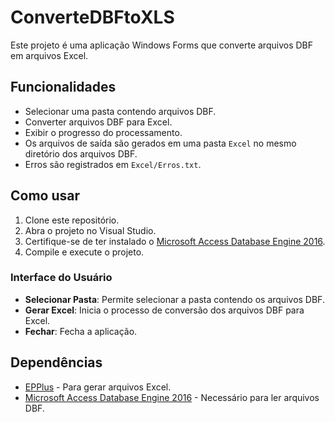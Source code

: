 # ConverteDBFtoXLS

Este projeto é uma aplicação Windows Forms que converte arquivos DBF em arquivos Excel. 

## Funcionalidades

- Selecionar uma pasta contendo arquivos DBF.
- Converter arquivos DBF para Excel.
- Exibir o progresso do processamento.
- Os arquivos de saída são gerados em uma pasta `Excel` no mesmo diretório dos arquivos DBF.
- Erros são registrados em `Excel/Erros.txt`.

## Como usar

1. Clone este repositório.
2. Abra o projeto no Visual Studio.
3. Certifique-se de ter instalado o [Microsoft Access Database Engine 2016](https://www.microsoft.com/en-us/download/details.aspx?id=54920).
4. Compile e execute o projeto.

### Interface do Usuário

- **Selecionar Pasta**: Permite selecionar a pasta contendo os arquivos DBF.
- **Gerar Excel**: Inicia o processo de conversão dos arquivos DBF para Excel.
- **Fechar**: Fecha a aplicação.

## Dependências

- [EPPlus](https://www.nuget.org/packages/EPPlus) - Para gerar arquivos Excel.
- [Microsoft Access Database Engine 2016](https://www.microsoft.com/en-us/download/details.aspx?id=54920) - Necessário para ler arquivos DBF.
